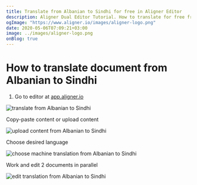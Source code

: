 ```yaml
---
title: Translate from Albanian to Sindhi for free in Aligner Editor
description: Aligner Dual Editor Tutorial. How to translate for free from Albanian to Sindhi. Aligner is multilingual document management platform. 
ogImage: "https://www.aligner.io/images/aligner-logo.png"
date: 2020-05-06T07:09:21+03:00
image: ../images/aligner-logo.png
onBlog: true
---
```


# How to translate document from Albanian to Sindhi

1. Go to editor at [app.aligner.io](https://app.aligner.io "Aligner App web page")

![translate from Albanian to Sindhi](../aligner-blank-editor.png "translate from Albanian to Sindhi")

Copy-paste content or upload content

![upload content from Albanian to Sindhi](../aligner-uploaded-document.png "upload content from Albanian to Sindhi")

Choose desired language

![choose machine translation from Albanian to Sindhi](../aligner-language-dropdown.png "choose machine translation from Albanian to Sindhi")

Work and edit 2 documents in parallel

![edit translation from Albanian to Sindhi](../aligner-double-sitded-editor.png "edit translation from Albanian to Sindhi")

